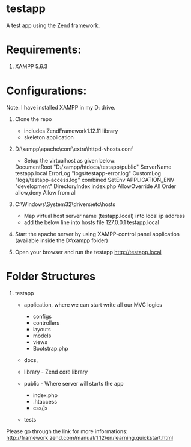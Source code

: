 # testapp
A test app using the Zend framework.

# Requirements:
1. XAMPP 5.6.3


# Configurations:
Note: I have installed XAMPP in my D: drive.

1. Clone the repo
	- includes ZendFramework1.12.11 library
	- skeleton application 

2. D:\xampp\apache\conf\extra\httpd-vhosts.conf
	- Setup the virtualhost as given below:
	<VirtualHost testapp.local:80>
		DocumentRoot "D:/xampp/htdocs/testapp/public"
		ServerName testapp.local
		ErrorLog "logs/testapp-error.log"
		CustomLog "logs/testapp-access.log" combined
		SetEnv APPLICATION_ENV "development"
		<Directory D:/xampp/htdocs/testapp/public>
				DirectoryIndex index.php
				AllowOverride All
				Order allow,deny
				Allow from all
		</Directory>
	</VirtualHost>

3. C:\Windows\System32\drivers\etc\hosts
	- Map virtual host server name (testapp.local) into local ip address
	- add the below line into hosts file
		127.0.0.1	testapp.local

4. Start the apache server by using XAMPP-control panel application (available inside the D:\xampp folder)

5. Open your browser and run the testapp http://testapp.local

# Folder Structures
1. testapp
	- application, where we can start write all our MVC logics
		- configs
		- controllers
		- layouts
		- models
		- views
		- Bootstrap.php
	- docs,
	- library - Zend core library
	- public - Where server will starts the app
		- index.php
		- .htaccess
		- css/js
 
	- tests

Please go through the link for more informations: http://framework.zend.com/manual/1.12/en/learning.quickstart.html